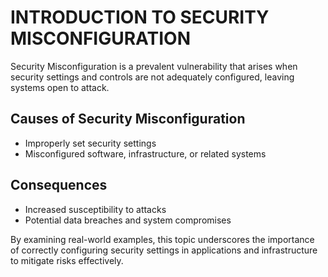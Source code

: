 # INTRODUCTION TO SECURITY MISCONFIGURATION 

Security Misconfiguration is a prevalent vulnerability that arises when security settings and controls are not adequately configured, leaving systems open to attack.

## Causes of Security Misconfiguration

- Improperly set security settings
- Misconfigured software, infrastructure, or related systems

## Consequences

- Increased susceptibility to attacks
- Potential data breaches and system compromises

By examining real-world examples, this topic underscores the importance of correctly configuring security settings in applications and infrastructure to mitigate risks effectively.
